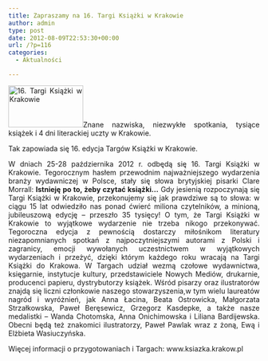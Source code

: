 ```yaml
---
title: Zapraszamy na 16. Targi Książki w Krakowie
author: admin
type: post
date: 2012-08-09T22:53:30+00:00
url: /?p=116
categories:
  - Aktualności

---
```

<p style="text-align: justify;">
  <a href="http://www.ibby.pl/wp-content/uploads/2013/02/713_stacjakultura_1344867318.jpg" rel="lightbox[116]"><img class="alignleft size-thumbnail wp-image-117" alt="16. Targi Książki w Krakowie" src="http://www.ibby.pl/wp-content/uploads/2013/02/713_stacjakultura_1344867318-150x84.jpg" width="150" height="84" srcset="http://www.ibby.pl/wp-content/uploads/2013/02/713_stacjakultura_1344867318-150x84.jpg 150w, http://www.ibby.pl/wp-content/uploads/2013/02/713_stacjakultura_1344867318-300x169.jpg 300w, http://www.ibby.pl/wp-content/uploads/2013/02/713_stacjakultura_1344867318.jpg 415w" sizes="(max-width: 150px) 100vw, 150px" /></a>Znane nazwiska, niezwykłe spotkania, tysiące książek i 4 dni literackiej uczty w Krakowie.
</p>

<p style="text-align: justify;">
  Tak zapowiada się 16. edycja Targów Książki w Krakowie.
</p>

<p style="text-align: justify;">
  W dniach 25-28 października 2012 r. odbędą się 16. Targi Książki w Krakowie. Tegorocznym hasłem przewodnim najważniejszego wydarzenia branży wydawniczej w Polsce, stały się słowa brytyjskiej pisarki Clare Morrall: <strong>Istnieję po to, żeby czytać książki…</strong> Gdy jesienią rozpoczynają się Targi Książki w Krakowie, przekonujemy się jak prawdziwe są to słowa: w ciągu 15 lat odwiedziło nas ponad ćwierć miliona czytelników, a minioną, jubileuszową edycję &#8211; przeszło 35 tysięcy! O tym, że Targi Książki w Krakowie to wyjątkowe wydarzenie nie trzeba nikogo przekonywać. Tegoroczna edycja z pewnością dostarczy miłośnikom literatury niezapomnianych spotkań z najpoczytniejszymi autorami z Polski i zagranicy, emocji wywołanych uczestnictwem w wyjątkowych wydarzeniach i przeżyć, dzięki którym każdego roku wracają na Targi Książki do Krakowa. W Targach udział wezmą czołowe wydawnictwa, księgarnie, instytucje kultury, przedstawiciele Nowych Mediów, drukarnie, producenci papieru, dystrybutorzy książek. Wśród pisarzy oraz ilustratorów znajdą się liczni członkowie naszego stowarzyszenia,w tym wielu laureatów nagród i wyróżnień, jak Anna Łacina, Beata Ostrowicka, Małgorzata Strzałkowska, Paweł Beręsewicz, Grzegorz Kasdepke, a także nasze medalistki &#8211; Wanda Chotomska, Anna Onichimowska i Liliana Bardijewska. Obecni będą też znakomici ilustratorzy, Paweł Pawlak wraz z żoną, Ewą i Elżbieta Wasiuczyńska.
</p>

<p style="text-align: justify;">
  Więcej informacji o przygotowaniach i Targach: www.ksiazka.krakow.pl
</p>

<p style="text-align: justify;">
   
</p>